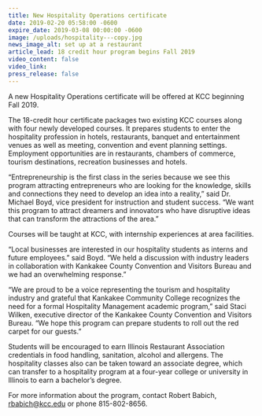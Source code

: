 ```yaml
---
title: New Hospitality Operations certificate
date: 2019-02-20 05:58:00 -0600
expire_date: 2019-03-08 00:00:00 -0600
image: /uploads/hospitality---copy.jpg
news_image_alt: set up at a restaurant
article_lead: 18 credit hour program begins Fall 2019
video_content: false
video_link:
press_release: false
---
```


A new Hospitality Operations certificate will be offered at KCC beginning Fall 2019.

The 18-credit hour certificate packages two existing KCC courses along with four newly developed courses. It prepares students to enter the hospitality profession in hotels, restaurants, banquet and entertainment venues as well as meeting, convention and event planning settings. Employment opportunities are in restaurants, chambers of commerce, tourism destinations, recreation businesses and hotels.

“Entrepreneurship is the first class in the series because we see this program attracting entrepreneurs who are looking for the knowledge, skills and connections they need to develop an idea into a reality,” said Dr. Michael Boyd, vice president for instruction and student success. “We want this program to attract dreamers and innovators who have disruptive ideas that can transform the attractions of the area.”

Courses will be taught at KCC, with internship experiences at area facilities.

“Local businesses are interested in our hospitality students as interns and future employees.” said Boyd. “We held a discussion with industry leaders in collaboration with Kankakee County Convention and Visitors Bureau and we had an overwhelming response.”

“We are proud to be a voice representing the tourism and hospitality industry and grateful that Kankakee Community College recognizes the need for a formal Hospitality Management academic program,” said Staci Wilken, executive director of the Kankakee County Convention and Visitors Bureau. “We hope this program can prepare students to roll out the red carpet for our guests.”

Students will be encouraged to earn Illinois Restaurant Association credentials in food handling, sanitation, alcohol and allergens. The hospitality classes also can be taken toward an associate degree, which can transfer to a hospitality program at a four-year college or university in Illinois to earn a bachelor’s degree.

For more information about the program, contact Robert Babich, [rbabich@kcc.edu](mailto:rbabich@kcc.edu) or phone 815-802-8656.